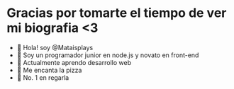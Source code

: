 # Gracias por tomarte el tiempo de ver mi biografia <3

- 👋 Hola! soy @Mataisplays
- 👀 Soy un programador junior en node.js y novato en front-end
- 🌱 Actualmente aprendo desarrollo web
- 🍕 Me encanta la pizza
- 🥇 No. 1 en regarla

<!---
Mataisplays/Mataisplays is a ✨ special ✨ repository because its `README.md` (this file) appears on your GitHub profile.
You can click the Preview link to take a look at your changes.
--->
